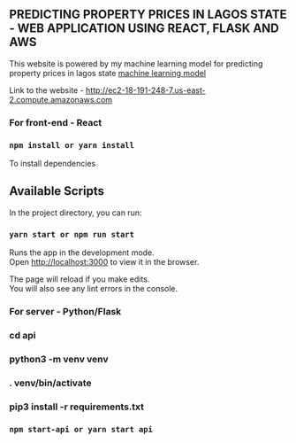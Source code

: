 ## PREDICTING PROPERTY PRICES IN LAGOS STATE - WEB APPLICATION USING REACT, FLASK AND AWS

This website is powered by my machine learning model for predicting property prices in lagos state [machine learning model](https://github.com/Ubanna/lagos_properties_ml)

Link to the website - http://ec2-18-191-248-7.us-east-2.compute.amazonaws.com

### For front-end - React

### `npm install or yarn install`

To install dependencies

## Available Scripts

In the project directory, you can run:

### `yarn start or npm run start`

Runs the app in the development mode.<br />
Open [http://localhost:3000](http://localhost:3000) to view it in the browser.

The page will reload if you make edits.<br />
You will also see any lint errors in the console.

### For server - Python/Flask

### cd api

### python3 -m venv venv

### . venv/bin/activate

### pip3 install -r requirements.txt

### `npm start-api or yarn start api`
